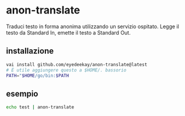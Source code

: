 # anon-translate

Traduci testo in forma anonima utilizzando un servizio ospitato.
Legge il testo da Standard In, emette il testo a Standard Out.

## installazione

```sh
vai install github.com/eyedeekay/anon-translate@latest
# È utile aggiungere questo a $HOME/. bassorio
PATH="$HOME/go/bin:$PATH
```

## esempio

```sh
echo test | anon-translate
```
